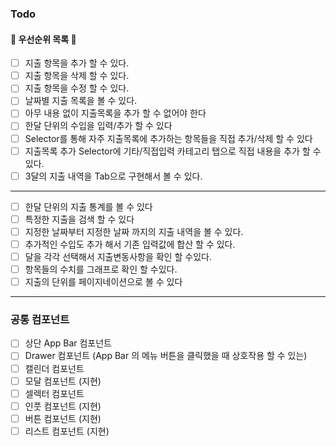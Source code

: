 ### Todo
#### 📘 우선순위 목록 📘
* [ ] 지출 항목을 추가 할 수 있다.
* [ ] 지출 항목을 삭제 할 수 있다.
* [ ] 지출 항목을 수정 할 수 있다.
* [ ] 날짜별 지출 목록을 볼 수 있다.
* [ ] 아무 내용 없이 지출목록을 추가 할 수 없어야 한다
* [ ] 한달 단위의 수입을 입력/추가 할 수 있다
* [ ] Selector를 통해 자주 지출목록에 추가하는 항목들을 직접 추가/삭제 할 수 있다
* [ ] 지출목록 추가 Selector에 기타/직접입력 카테고리 탭으로 직접 내용을 추가 할 수 있다.
* [ ] 3달의 지출 내역을 Tab으로 구현해서 볼 수 있다.
- - -
* [ ] 한달 단위의 지출 통계를 볼 수 있다
* [ ] 특정한 지출을 검색 할 수 있다
* [ ] 지정한 날짜부터 지정한 날짜 까지의 지출 내역을 볼 수 있다.
* [ ] 추가적인 수입도 추가 해서 기존 입력값에 합산 할 수 있다.
* [ ] 달을 각각 선택해서 지출변동사항을 확인 할 수있다.
* [ ] 항목들의 수치를 그래프로 확인 할 수있다.
* [ ] 지출의 단위를 페이지네이션으로 볼 수 있다
---

### 공통 컴포넌트
* [ ] 상단 App Bar 컴포넌트
* [ ] Drawer 컴포넌트 (App Bar 의 메뉴 버튼을 클릭했을 때 상호작용 할 수 있는)
* [ ] 캘린더 컴포넌트
* [ ] 모달 컴포넌트 (지현)
* [ ] 셀렉터 컴포넌트
* [ ] 인풋 컴포넌트 (지현)
* [ ] 버튼 컴포넌트 (지현)
* [ ] 리스트 컴포넌트 (지현)
